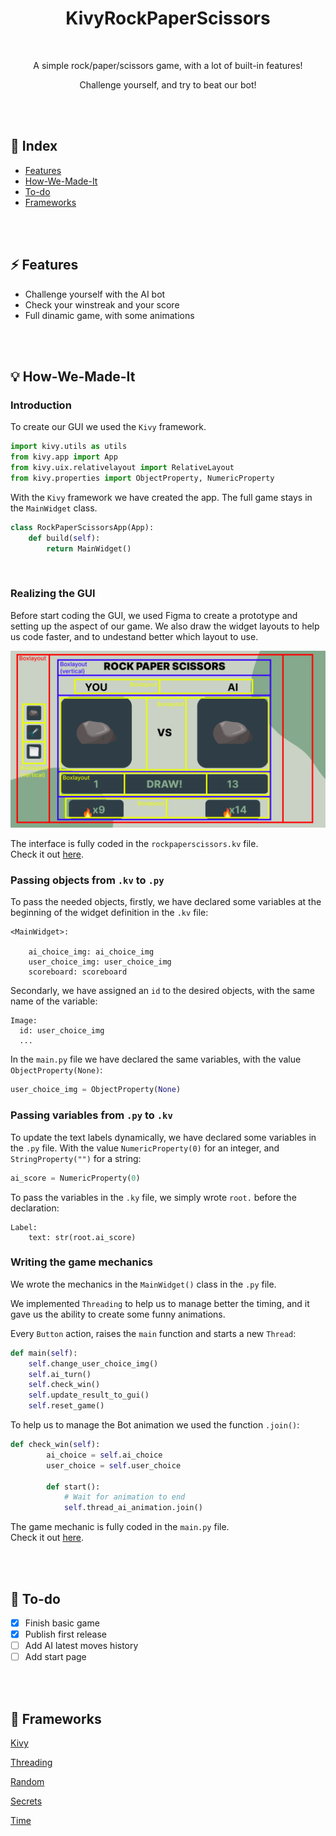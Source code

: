 <div align="center">

  <h1> KivyRockPaperScissors </h1>

  <br />

  <p>A simple rock/paper/scissors game, with a lot of built-in features!</p>

  <p>Challenge yourself, and try to beat our bot!</p>

</div>

<br />

<br />

## 📒 Index
*  [Features](https://github.com/andreaaazo/KivyRockPaperScissors#%EF%B8%8F-features)
*  [How-We-Made-It](https://github.com/andreaaazo/KivyRockPaperScissors#-how-we-made-it)
*  [To-do](https://github.com/andreaaazo/KivyRockPaperScissors#-to-do)
*  [Frameworks](https://github.com/andreaaazo/KivyRockPaperScissors#-frameworks)

<br />

<br />

## ⚡️ Features
* Challenge yourself with the AI bot
* Check your winstreak and your score
* Full dinamic game, with some animations

<br />

<br />

## 💡 How-We-Made-It
### Introduction
To create our GUI we used the `Kivy` framework.
```python
import kivy.utils as utils
from kivy.app import App
from kivy.uix.relativelayout import RelativeLayout
from kivy.properties import ObjectProperty, NumericProperty
```
With the `Kivy` framework we have created the app. The full game stays in the `MainWidget` class.
```python
class RockPaperScissorsApp(App):
    def build(self):
        return MainWidget()
``` 

<br />

### Realizing the GUI
Before start coding the GUI, we used Figma to create a prototype and setting up the aspect of our game.
We also draw the widget layouts to help us code faster, and to undestand better which layout to use.

![alt text](https://github.com/andreaaazo/KivyRockPaperScissors/blob/main/unusued/gui.png)

The interface is fully coded in the `rockpaperscissors.kv` file.  
Check it out [here](https://github.com/andreaaazo/KivyRockPaperScissors/blob/main/rockpaperscissors.kv).

### Passing objects from `.kv` to `.py`
To pass the needed objects, firstly, we have declared some variables at the beginning of the widget definition in the `.kv` file:  
```
<MainWidget>:

    ai_choice_img: ai_choice_img
    user_choice_img: user_choice_img
    scoreboard: scoreboard
```

Secondarly, we have assigned an `id` to the desired objects, with the same name of the variable:
```
Image:
  id: user_choice_img
  ...
```

In the `main.py` file we have declared the same variables, with the value `ObjectProperty(None)`:
```python
user_choice_img = ObjectProperty(None)
```

### Passing variables from `.py` to `.kv`
To update the text labels dynamically, we have declared some variables in the `.py` file. With the value `NumericProperty(0)` for an integer, and `StringProperty("")` for a string:
```python
ai_score = NumericProperty(0)
```
To pass the variables in the `.ky` file, we simply wrote `root.` before the declaration:
```
Label:
    text: str(root.ai_score)
```

### Writing the game mechanics
We wrote the mechanics in the `MainWidget()` class in the `.py` file.  

We implemented `Threading` to help us to manage better the timing, and it gave us the ability to create some funny animations.  

Every `Button` action, raises the `main` function and starts a new `Thread`:
```python
def main(self):
    self.change_user_choice_img()
    self.ai_turn()
    self.check_win()
    self.update_result_to_gui()
    self.reset_game()
```

To help us to manage the Bot animation we used the function `.join()`:
```python
def check_win(self):
        ai_choice = self.ai_choice
        user_choice = self.user_choice

        def start():
            # Wait for animation to end
            self.thread_ai_animation.join()
```
The game mechanic is fully coded in the `main.py` file.  
Check it out [here](https://github.com/andreaaazo/KivyRockPaperScissors/blob/main/main.py).

<br />

<br />

## 👀 To-do
- [x] Finish basic game
- [x] Publish first release
- [ ] Add AI latest moves history
- [ ] Add start page

<br />

<br />

## 🧬 Frameworks
[Kivy](https://kivy.org/doc/stable/)

[Threading](https://docs.python.org/3/library/threading.html)

[Random](https://docs.python.org/3/library/random.html)

[Secrets](https://docs.python.org/3/library/secrets.html)

[Time](https://docs.python.org/3/library/time.html)

